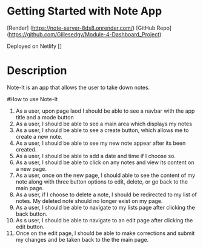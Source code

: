 # Getting Started with Note App

[Render] (https://note-server-8ds8.onrender.com/)
[GitHub Repo] (https://github.com/Gillesedgy/Module-4-Dashboard_Project)

Deployed on Netlify
[]

# Description

Note-It is an app that allows the user to take down notes.

#How to use Note-It
 
1. As a user, upon page laod I should be able to see a navbar with the app title and a mode button
2. As a user, I should be able to see a main area which displays my notes
3. As a user, I should be able to see a create button, which allows me to create a new note.
4. As a user, I should be able to see my new note appear after its been created.
5. As a user, I should be able to add a date and time if I choose so.
6. As a user, I should be able to click on any notes and view its content on a new page.
7. As a user, once on the new page, I should able to see the content of my note along with three button options to edit, delete, or go back to the main page.
8. As a user, if I choose to delete a note, I should be redirected to my list of notes. My deleted note should no longer exist on my page.
9. As a user, I should be able to navigate to my lists page after clicking the back button.
10. As s user, I should be able to navigate to an edit page after clicking the edit button.
11. Once on the edit page, I should be able to make corrections and submit my changes and be taken back to the the main page. 
